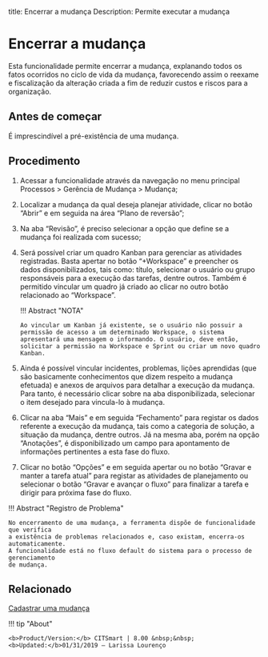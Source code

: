 title: Encerrar a mudança
Description: Permite executar a mudança 
# Encerrar a mudança 

Esta funcionalidade permite encerrar a mudança, explanando todos os fatos ocorridos no ciclo de vida da mudança, favorecendo assim o reexame e fiscalização da alteração criada a fim de reduzir custos e riscos para a organização.

Antes de começar
----------------

É imprescindível a pré-existência de uma mudança.  

Procedimento 
-------------

1.  Acessar a funcionalidade através da navegação no menu principal Processos \>
    Gerência de Mudança \> Mudança;

2.  Localizar a mudança da qual deseja planejar atividade, clicar no botão
    “Abrir” e em seguida na área “Plano de reversão”;

3.  Na aba “Revisão”, é preciso selecionar a opção que define se a mudança foi
    realizada com sucesso;

4.  Será possível criar um quadro Kanban para gerenciar as atividades
    registradas. Basta apertar no botão “+Workspace” e preencher os dados
    disponibilizados, tais como: título, selecionar o usuário ou grupo
    responsáveis para a execução das tarefas, dentre outros. Também é permitido
    vincular um quadro já criado ao clicar no outro botão relacionado ao
    “Workspace”.
    
    !!! Abstract "NOTA"
    
        Ao vincular um Kanban já existente, se o usuário não possuir a permissão de acesso a um determinado Workspace, o sistema apresentará uma mensagem o informando. O usuário, deve então, solicitar a permissão na Workspace e Sprint ou criar um novo quadro Kanban.

5.  Ainda é possível vincular incidentes, problemas, lições aprendidas (que são
    basicamente conhecimentos que dizem respeito a mudança efetuada) e anexos de
    arquivos para detalhar a execução da mudança. Para tanto, é necessário
    clicar sobre na aba disponibilizada, selecionar o item desejado para
    vincula-lo à mudança.

6.  Clicar na aba “Mais” e em seguida “Fechamento” para registar os dados
    referente a execução da mudança, tais como a categoria de solução, a
    situação da mudança, dentre outros. Já na mesma aba, porém na opção
    “Anotações”, é disponibilizado um campo para apontamento de informações
    pertinentes a esta fase do fluxo.

7.  Clicar no botão “Opções” e em seguida apertar ou no botão “Gravar e manter a
    tarefa atual” para registar as atividades de planejamento ou selecionar o
    botão “Gravar e avançar o fluxo” para finalizar a tarefa e dirigir para
    próxima fase do fluxo.
    
!!! Abstract "Registro de Problema"
    
    No encerramento de uma mudança, a ferramenta dispõe de funcionalidade que verifica 
    a existência de problemas relacionados e, caso existam, encerra-os automaticamente. 
    A funcionalidade está no fluxo default do sistema para o processo de gerenciamento 
    de mudança.

Relacionado 
------------

[Cadastrar uma mudança](/pt-br/citsmart-platform-9/processes/change/use/register-change.html)

!!! tip "About"

    <b>Product/Version:</b> CITSmart | 8.00 &nbsp;&nbsp;
    <b>Updated:</b>01/31/2019 – Larissa Lourenço

